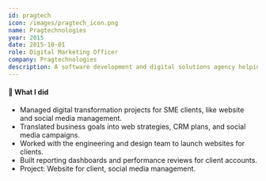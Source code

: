 ```yaml
---
id: pragtech
icon: /images/pragtech_icon.png
name: Pragtechnologies
year: 2015
date: 2015-10-01
role: Digital Marketing Officer
company: Pragtechnologies
description: A software development and digital solutions agency helping SMEs build websites, automate processes, and grow their online presence.
---
```


#### 🔧 What I did

- Managed digital transformation projects for SME clients, like website and social media management.
- Translated business goals into web strategies, CRM plans, and social media campaigns.
- Worked with the engineering and design team to launch websites for clients.
- Built reporting dashboards and performance reviews for client accounts.
- Project: Website for client, social media management.